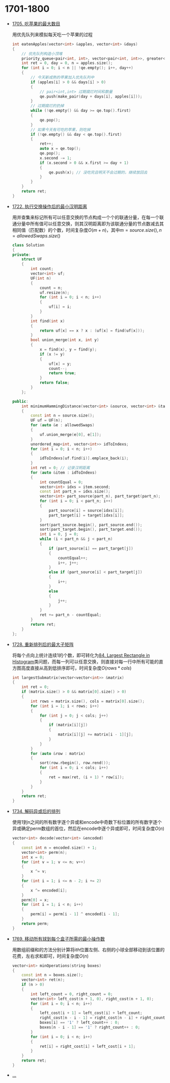 <!--
 * @Filename: 
 * @Author: shifaqiang
 * @Email: 14061115@buaa.edu.cn
 * @Github: https://github.com/luoboganer
 * @Date: 2020-09-05 11:29:59
 * @LastEditors: shifaqiang
 * @LastEditTime: 2021-05-11 14:09:04
 * @Software: Visual Studio Code
 * @Description: 1701-1800
-->

# 1701-1800

- [1705. 吃苹果的最大数目](https://leetcode-cn.com/problems/maximum-number-of-eaten-apples/)

	用优先队列来模拟每天吃一个苹果的过程

	```cpp
	int eatenApples(vector<int> &apples, vector<int> &days)
	{
		// 优先队列构造小顶堆
		priority_queue<pair<int, int>, vector<pair<int, int>>, greater<pair<int, int>>> qe;
		int ret = 0, day = 0, n = apples.size();
		for (int i = 0; i < n || !qe.empty(); i++, day++)
		{
			// 今天新成熟的苹果加入优先队列中
			if (apples[i] > 0 && days[i] > 0)
			{
				// pair<int,int> 过期腐烂时间和数量
				qe.push(make_pair(day + days[i], apples[i]));
			}
			// 过期腐烂的扔掉
			while (!qe.empty() && day >= qe.top().first)
			{
				qe.pop();
			}
			// 如果今天有可吃的苹果，则吃掉
			if (!qe.empty() && day < qe.top().first)
			{
				ret++;
				auto x = qe.top();
				qe.pop();
				x.second -= 1;
				if (x.second > 0 && x.first >= day + 1)
				{
					qe.push(x); // 没吃完且明天不会过期的，继续放回去
				}
			}
		}
		return ret;
	}
	```

- [1722. 执行交换操作后的最小汉明距离](https://leetcode-cn.com/problems/minimize-hamming-distance-after-swap-operations/)

	用并查集来标记所有可以任意交换的节点构成一个个的联通分量，在每一个联通分量中所有值可以任意交换，则其汉明距离即为该联通分量的节点数减去其相同值（匹配数）的个数，时间复杂度$O(m+n)$，其中$m=source.size(),n=allowedSwaps.size()$

	```cpp
	class Solution
	{
	private:
		struct UF
		{
			int count;
			vector<int> uf;
			UF(int n)
			{
				count = n;
				uf.resize(n);
				for (int i = 0; i < n; i++)
				{
					uf[i] = i;
				}
			}
			int find(int x)
			{
				return uf[x] == x ? x : (uf[x] = find(uf[x]));
			}
			bool union_merge(int x, int y)
			{
				x = find(x), y = find(y);
				if (x != y)
				{
					uf[x] = y;
					count--;
					return true;
				}
				return false;
			}
		};

	public:
		int minimumHammingDistance(vector<int> &source, vector<int> &target, vector<vector<int>> &allowedSwaps)
		{
			const int n = source.size();
			UF uf = UF(n);
			for (auto &e : allowedSwaps)
			{
				uf.union_merge(e[0], e[1]);
			}
			unordered_map<int, vector<int>> idToIndexs;
			for (int i = 0; i < n; i++)
			{
				idToIndexs[uf.find(i)].emplace_back(i);
			}
			int ret = 0; // 记录汉明距离
			for (auto &item : idToIndexs)
			{
				int countEqual = 0;
				vector<int> idxs = item.second;
				const int part_n = idxs.size();
				vector<int> part_source(part_n), part_target(part_n);
				for (int i = 0; i < part_n; i++)
				{
					part_source[i] = source[idxs[i]];
					part_target[i] = target[idxs[i]];
				}
				sort(part_source.begin(), part_source.end());
				sort(part_target.begin(), part_target.end());
				int i = 0, j = 0;
				while (i < part_n && j < part_n)
				{
					if (part_source[i] == part_target[j])
					{
						countEqual++;
						i++, j++;
					}
					else if (part_source[i] < part_target[j])
					{
						i++;
					}
					else
					{
						j++;
					}
				}
				ret += part_n - countEqual;
			}
			return ret;
		}
	};
	```

- [1728. 重新排列后的最大子矩阵](https://leetcode-cn.com/problems/largest-submatrix-with-rearrangements/)

	将每个点向上统计连续1的个数，即可转化为[84. Largest Rectangle in Histogram](https://leetcode.com/problems/largest-rectangle-in-histogram/)类问题，而每一列可以任意交换，则直接对每一行中所有可能的直方图高度直接从高到低排序即可，时间复杂度$O(rows*cols)$

	```cpp
	int largestSubmatrix(vector<vector<int>> &matrix)
	{
		int ret = 0;
		if (matrix.size() > 0 && matrix[0].size() > 0)
		{
			int rows = matrix.size(), cols = matrix[0].size();
			for (int i = 1; i < rows; i++)
			{
				for (int j = 0; j < cols; j++)
				{
					if (matrix[i][j])
					{
						matrix[i][j] += matrix[i - 1][j];
					}
				}
			}
			for (auto &row : matrix)
			{
				sort(row.rbegin(), row.rend());
				for (int i = 0; i < cols; i++)
				{
					ret = max(ret, (i + 1) * row[i]);
				}
			}
		}
		return ret;
	}
	```

- [1734. 解码异或后的排列](https://leetcode-cn.com/problems/decode-xored-permutation/)

	使用1到n之间的所有数字逐个异或和encode中奇数下标位置的所有数字逐个异或确定perm数组的首位，然后在encode中逐个异或即可，时间复杂度$O(n)$

	```cpp
	vector<int> decode(vector<int> &encoded)
	{
		const int n = encoded.size() + 1;
		vector<int> perm(n);
		int x = 0;
		for (int v = 1; v <= n; v++)
		{
			x ^= v;
		}
		for (int i = 1; i <= n - 2; i += 2)
		{
			x ^= encoded[i];
		}
		perm[0] = x;
		for (int i = 1; i < n; i++)
		{
			perm[i] = perm[i - 1] ^ encoded[i - 1];
		}
		return perm;
	}
	```

- [1769. 移动所有球到每个盒子所需的最小操作数](https://leetcode-cn.com/problems/minimum-number-of-operations-to-move-all-balls-to-each-box/)

	用数组前缀和的方法分别计算将$ith$位置左侧、右侧的小球全部移动到该位置的花费，左右求和即可，时间复杂度$O(n)$

	```cpp
	vector<int> minOperations(string boxes)
	{
		const int n = boxes.size();
		vector<int> ret(n);
		if (n > 0)
		{
			int left_count = 0, right_count = 0;
			vector<int> left_cost(n + 1, 0), right_cost(n + 1, 0);
			for (int i = 0; i < n; i++)
			{
				left_cost[i + 1] = left_cost[i] + left_count;
				right_cost[n - i - 1] = right_cost[n - i] + right_count;
				boxes[i] == '1' ? left_count++ : 0;
				boxes[n - i - 1] == '1' ? right_count++ : 0;
			}
			for (int i = 0; i < n; i++)
			{
				ret[i] = right_cost[i] + left_cost[i + 1];
			}
		}
		return ret;
	}
	```

- [...](123)
